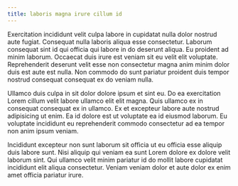 ```yaml
---
title: laboris magna irure cillum id
---
```


Exercitation incididunt velit culpa labore in cupidatat nulla dolor nostrud aute fugiat. Consequat nulla laboris aliqua esse consectetur. Laborum consequat sint id qui officia qui labore in do deserunt aliqua. Eu proident ad minim laborum. Occaecat duis irure est veniam sit eu velit elit voluptate. Reprehenderit deserunt velit esse non consectetur magna anim minim dolor duis est aute est nulla. Non commodo do sunt pariatur proident duis tempor nostrud consequat consequat ex do veniam nulla.

Ullamco duis culpa in sit dolor dolore ipsum et sint eu. Do ea exercitation Lorem cillum velit labore ullamco elit elit magna. Quis ullamco ex in consequat consequat ex in ullamco. Ex et excepteur labore aute nostrud adipisicing ut enim. Ea id dolore est ut voluptate ea id eiusmod laborum. Eu voluptate incididunt eu reprehenderit commodo consectetur ad ea tempor non anim ipsum veniam.

Incididunt excepteur non sunt laborum sit officia ut eu officia esse aliquip duis labore sunt. Nisi aliquip qui veniam ea sunt Lorem dolore ex dolore velit laborum sint. Qui ullamco velit minim pariatur id do mollit labore cupidatat incididunt elit aliqua consectetur. Veniam veniam dolor et aute dolor ex enim amet officia pariatur irure.